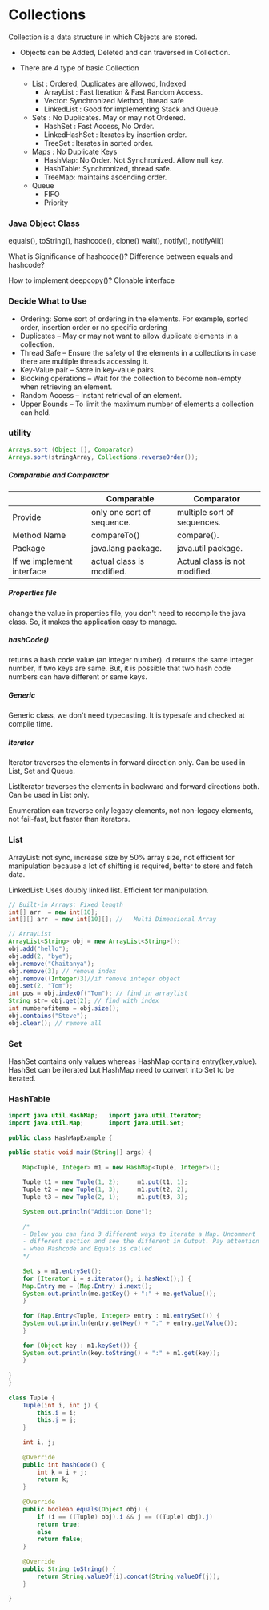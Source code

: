 

# Collections
Collection is a data structure in which Objects are stored.

- Objects can be Added, Deleted and can traversed in Collection.

- There are 4 type of basic Collection
    + List : Ordered, Duplicates are allowed, Indexed
        * ArrayList : Fast Iteration & Fast Random Access.
        * Vector: Synchronized Method, thread safe
        * LinkedList : Good for implementing Stack and Queue.
    + Sets : No Duplicates. May or may not Ordered. 
        * HashSet : Fast Access, No Order.
        * LinkedHashSet : Iterates by insertion order.
        * TreeSet : Iterates in sorted order.
    + Maps : No Duplicate Keys
        * HashMap: No Order. Not Synchronized. Allow null key.
        * HashTable: Synchronized, thread safe.
        * TreeMap: maintains ascending order.
    + Queue
        * FIFO
        * Priority

### Java Object Class

equals(), toString(), hashcode(), clone()
wait(), notify(), notifyAll()

What is Significance of hashcode()?
Difference between equals and hashcode? 

How to implement deepcopy()?
Clonable interface

### Decide What to Use

- Ordering: Some sort of ordering in the elements. For example, sorted order, insertion order or no specific ordering
- Duplicates – May or may not want to allow duplicate elements in a collection.
- Thread Safe – Ensure the safety of the elements in a collections in case there are multiple threads accessing it.
- Key-Value pair – Store in key-value pairs.
- Blocking operations – Wait for the collection to become non-empty when retrieving an element.
- Random Access – Instant retrieval of an element.
- Upper Bounds – To limit the maximum number of elements a collection can hold.

### utility
```java
Arrays.sort (Object [], Comparator)
Arrays.sort(stringArray, Collections.reverseOrder());

```

##### Comparable and Comparator
||Comparable | Comparator
|-|-----|-----|
|Provide|  only one sort of sequence.|  multiple sort of sequences.
|Method Name | compareTo() | compare().
|Package|java.lang package. |   java.util package.
|If we implement interface| actual class is modified. |Actual class is not modified.

##### Properties file
change the value in properties file, you don't need to recompile the java class. So, it makes the application easy to manage.

#####  hashCode() 
returns a hash code value (an integer number).
d returns the same integer number, if two keys are same.
But, it is possible that two hash code numbers can have different or same keys.

##### Generic
Generic class, we don't need typecasting. It is typesafe and checked at compile time.

##### Iterator

Iterator traverses the elements in forward direction only. Can be used in List, Set and Queue.

ListIterator traverses the elements in backward and forward directions both.
Can be used in List only.

Enumeration can traverse only legacy elements, not non-legacy elements, not fail-fast, but faster than iterators.

### List

ArrayList: not sync, increase size by 50% array size, not efficient for manipulation because a lot of shifting is required, better to store and fetch data.

LinkedList: Uses doubly linked list. Efficient for manipulation.



```java
// Built-in Arrays: Fixed length
int[] arr  = new int[10];
int[][] arr  = new int[10][]; //   Multi Dimensional Array  

// ArrayList
ArrayList<String> obj = new ArrayList<String>();
obj.add("hello");
obj.add(2, "bye");
obj.remove("Chaitanya");
obj.remove(3); // remove index
obj.remove((Integer)3)//if remove integer object
obj.set(2, "Tom");
int pos = obj.indexOf("Tom"); // find in arraylist
String str= obj.get(2); // find with index
int numberofitems = obj.size();
obj.contains("Steve"); 
obj.clear(); // remove all
```

### Set
HashSet contains only values whereas HashMap contains entry(key,value). HashSet can be iterated but HashMap need to convert into Set to be iterated.


### HashTable

```java
import java.util.HashMap;   import java.util.Iterator;
import java.util.Map;       import java.util.Set;
 
public class HashMapExample {

public static void main(String[] args) {
 
    Map<Tuple, Integer> m1 = new HashMap<Tuple, Integer>();
     
    Tuple t1 = new Tuple(1, 2);     m1.put(t1, 1);
    Tuple t2 = new Tuple(1, 3);     m1.put(t2, 2);
    Tuple t3 = new Tuple(2, 1);     m1.put(t3, 3);

    System.out.println("Addition Done");
     
    /*
    - Below you can find 3 different ways to iterate a Map. Uncomment
    - different section and see the different in Output. Pay attention to
    - when Hashcode and Equals is called
    */
     
    Set s = m1.entrySet();
    for (Iterator i = s.iterator(); i.hasNext();) {
    Map.Entry me = (Map.Entry) i.next();
    System.out.println(me.getKey() + ":" + me.getValue());
    }
   
    for (Map.Entry<Tuple, Integer> entry : m1.entrySet()) {
    System.out.println(entry.getKey() + ":" + entry.getValue());
    }
    
    for (Object key : m1.keySet()) {
    System.out.println(key.toString() + ":" + m1.get(key));
    }
     
}
}
 
class Tuple {
    Tuple(int i, int j) {
        this.i = i;
        this.j = j;
    }
     
    int i, j;
     
    @Override
    public int hashCode() {
        int k = i + j;
        return k;
    }
     
    @Override
    public boolean equals(Object obj) {   
        if (i == ((Tuple) obj).i && j == ((Tuple) obj).j)
        return true;
        else
        return false;
    }
     
    @Override
    public String toString() {
        return String.valueOf(i).concat(String.valueOf(j));
    }
     
}

```
